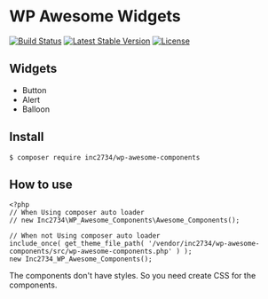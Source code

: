 # WP Awesome Widgets

[![Build Status](https://travis-ci.org/inc2734/wp-awesome-components.svg?branch=master)](https://travis-ci.org/inc2734/wp-awesome-components)
[![Latest Stable Version](https://poser.pugx.org/inc2734/wp-awesome-components/v/stable)](https://packagist.org/packages/inc2734/wp-awesome-components)
[![License](https://poser.pugx.org/inc2734/wp-awesome-components/license)](https://packagist.org/packages/inc2734/wp-awesome-components)

## Widgets

* Button
* Alert
* Balloon

## Install
```
$ composer require inc2734/wp-awesome-components
```

## How to use
```
<?php
// When Using composer auto loader
// new Inc2734\WP_Awesome_Components\Awesome_Components();

// When not Using composer auto loader
include_once( get_theme_file_path( '/vendor/inc2734/wp-awesome-components/src/wp-awesome-components.php' ) );
new Inc2734_WP_Awesome_Components();
```

The components don't have styles. So you need create CSS for the components.

